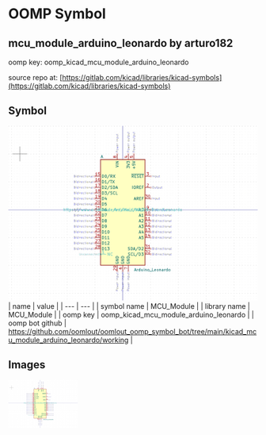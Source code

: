 # OOMP Symbol  
## mcu_module_arduino_leonardo  by arturo182  
  
oomp key: oomp_kicad_mcu_module_arduino_leonardo  
  
source repo at: [https://gitlab.com/kicad/libraries/kicad-symbols](https://gitlab.com/kicad/libraries/kicad-symbols)  
## Symbol  
  
[![working.png](working_600.png)](working.png)  
| name | value | 
| --- | --- | 
| symbol name | MCU_Module | 
| library name | MCU_Module | 
| oomp key | oomp_kicad_mcu_module_arduino_leonardo | 
| oomp bot github | https://github.com/oomlout/oomlout_oomp_symbol_bot/tree/main/kicad_mcu_module_arduino_leonardo/working | 
## Images  
  
[![working.png](working_140.png)](working.png)  

